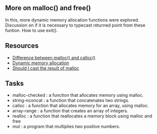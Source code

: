## More on malloc() and free()
In this, more dynamic memory allocation functions were explored.
Discussion on if it is necessary to typecast returned point from these funtion.
How to use exit().

## Resources
+ [Difference between malloc() and calloc()](https://www.geeksforgeeks.org/difference-between-malloc-and-calloc-with-examples/?ref=lbp)
+ [Dynamic memory allocation](https://www.geeksforgeeks.org/dynamic-memory-allocation-in-c-using-malloc-calloc-free-and-realloc/?ref=lbp)
+ [Should I cast the result of malloc](https://stackoverflow.com/questions/605845/do-i-cast-the-result-of-malloc)

## Tasks
+ malloc-checked : a function that allocates memory using malloc.
+ string-nconcat : a function that concatenates two strings.
+ calloc : a function that allocates memory for an array, using malloc.
+ array-range : a function that creates an array of integers.
+ realloc : a function that reallocates a memory block using malloc and free
+ mul : a program that multiplies two positive numbers.
